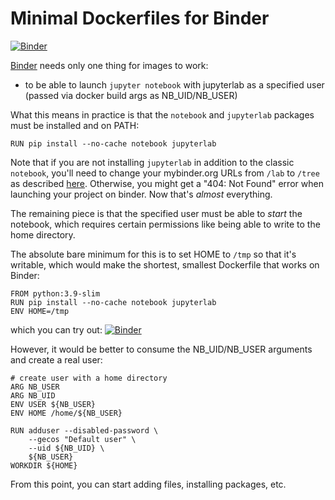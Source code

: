 # Minimal Dockerfiles for Binder

[![Binder](https://mybinder.org/badge.svg)](https://mybinder.org/v2/gh/IlyaAgrelov/minimal-dockerfile/master)

[Binder](https://mybinder.org) needs only one thing for images to work:

- to be able to launch `jupyter notebook` with jupyterlab as a specified user (passed via docker build args as NB_UID/NB_USER)

What this means in practice is that the `notebook` and `jupyterlab` packages must be installed and on PATH:

```docker
RUN pip install --no-cache notebook jupyterlab
```

Note that if you are not installing `jupyterlab` in addition to the classic `notebook`,
you'll need to change your mybinder.org URLs from `/lab` to `/tree` as described
[here](https://mybinder.readthedocs.io/en/latest/howto/user_interface.html#jupyterlab).
Otherwise, you might get a "404: Not Found" error when launching your project on binder.
Now that's *almost* everything.

The remaining piece is that the specified user must be able to *start* the notebook,
which requires certain permissions like being able to write to the home directory.

The absolute bare minimum for this is to set HOME to `/tmp` so that it's writable,
which would make the shortest, smallest Dockerfile that works on Binder:

```docker
FROM python:3.9-slim
RUN pip install --no-cache notebook jupyterlab
ENV HOME=/tmp
```

which you can try out: [![Binder](https://mybinder.org/badge.svg)](https://mybinder.org/v2/gh/binder-examples/minimal-dockerfile/truly-minimal)

However, it would be better to consume the NB_UID/NB_USER arguments and create a real user:

```docker
# create user with a home directory
ARG NB_USER
ARG NB_UID
ENV USER ${NB_USER}
ENV HOME /home/${NB_USER}

RUN adduser --disabled-password \
    --gecos "Default user" \
    --uid ${NB_UID} \
    ${NB_USER}
WORKDIR ${HOME}
```

From this point, you can start adding files, installing packages, etc.
